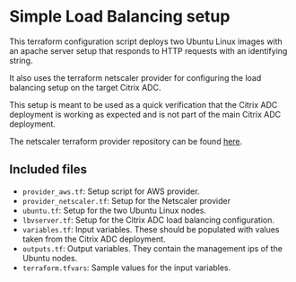 # Simple Load Balancing setup

This terraform configuration script deploys two Ubuntu Linux images
with an apache server setup that responds to HTTP requests with an
identifying string.

It also uses the terraform netscaler provider for configuring the
load balancing setup on the target Citrix ADC.

This setup is meant to be used as a quick verification that the
Citrix ADC deployment is working as expected and is not part of
the main Citrix ADC deployment.

The netscaler terraform provider repository can be found [here](https://github.com/citrix/terraform-provider-netscaler).

## Included files

* `provider_aws.tf`: Setup script for AWS provider.
* `provider_netscaler.tf`: Setup for the Netscaler provider
* `ubuntu.tf`: Setup for the two Ubuntu Linux nodes.
* `lbvserver.tf`: Setup for the Citrix ADC load balancing configuration.
* `variables.tf`: Input variables. These should be populated with values taken from the Citrix ADC deployment.
* `outputs.tf`: Output variables. They contain the management ips of the Ubuntu nodes.
* `terraform.tfvars`: Sample values for the input variables.
